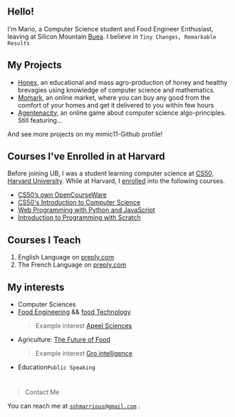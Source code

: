 ## Hello!
I'm Mario, a Computer Science student and Food Engineer Enthusiast, leaving at Silicon Mountain [Buea](https://ubuea.cm). I believe in `Tiny Changes, Remarkable Results`

## My Projects
- [Honex](https://honex.com), an educational and mass agro-production of honey and healthy brevagies using knowledge of computer science and mathematics.
- [Momark](https://momark.site), an online market, where you can buy any good from the comfort of your homes and get it delivered to you within few hours
- [Agentenacity](https://agentcalcul.com), an online game about computer science algo-principles. Still featuring...

 And see more projects on my mimic11-Github profile!


## Courses I've Enrolled in at Harvard
Before joining UB, I was a student learning computer science at
[CS50, Harvard University](https://cs50.harvard.edu). While at Harvard, I [enrolled](https://submit.cs50.io/courses/) into the following courses.

- [CS50’s own OpenCourseWare](https://cs50.harvard.edu/x/2023/)
- [CS50's Introduction to Computer Science](https://cs50.harvard.edu/x/2023/notes/0/)
- [Web Programming with Python and JavaScript](https://cs50.harvard.edu/web/2020/)
- [Introduction to Programming with Scratch](https://cs50.harvard.edu/scratch/2021/)



## Courses I Teach
1. English Language on [preply.com](https://preply.com/en/tutor/950645/?pref=MjQyODcyOA==&id=1659842056.173593)
2. The French Language on [preply.com](https://preply.com/en/tutor/950645/?pref=MjQyODcyOA==&id=1659842056.173593)

## My interests

- Computer Sciences
- [Food Engineering](https://en.wikipedia.org/wiki/Food_engineering) && [food Technology](https://en.wikipedia.org/wiki/Food_technology)
  > Example interest [Apeel Sciences](https://info.apeelsciences.com/supplier-solutions)
- Agriculture: [The Future of Food](https://axiosthefutureoffood.splashthat.com/tweet3) 
  > Example interest [Gro intelligence](https://app.gro-intelligence.com/home)
- Education`Public Speaking`

# 
  
> Contact Me

You can reach me at [`sohmarrious@gmail.com`](mailto:sohmarrious@gmail.com) 
.
